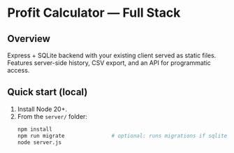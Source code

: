 # Profit Calculator — Full Stack

## Overview
Express + SQLite backend with your existing client served as static files. Features server-side history, CSV export, and an API for programmatic access.

## Quick start (local)
1. Install Node 20+.
2. From the `server/` folder:
   ```bash
   npm install
   npm run migrate               # optional: runs migrations if sqlite CLI available
   node server.js
